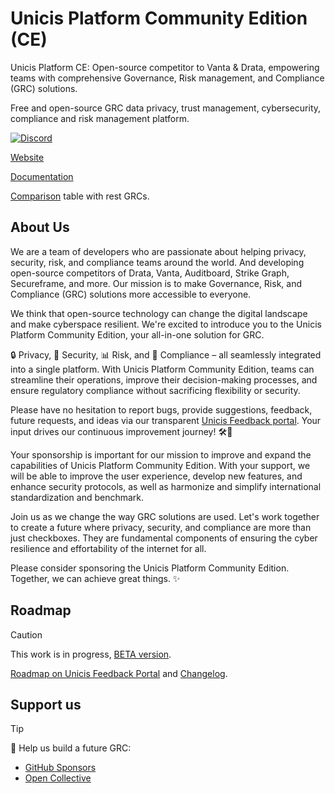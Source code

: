# Unicis Platform Community Edition (CE)

Unicis Platform CE: Open-source competitor to Vanta & Drata, empowering teams with comprehensive Governance, Risk management, and Compliance (GRC) solutions.

Free and open-source GRC data privacy, trust management, cybersecurity, compliance and risk management platform.

[![Discord](https://img.shields.io/discord/1110270854824214589?style=social&logo=discord&link=https%3A%2F%2Fdiscord.com%2Finvite%2F8TwyeD97HD)](https://discord.com/invite/8TwyeD97HD)

[Website](https://www.unicis.tech)

[Documentation](https://www.unicis.tech/docs)

[Comparison](https://www.unicis.tech/comparison) table with rest GRCs.


## About Us

We are a team of developers who are passionate about helping privacy, security, risk, and compliance teams around the world. And developing open-source competitors of Drata, Vanta, Auditboard, Strike Graph, Secureframe, and more. Our mission is to make Governance, Risk, and Compliance (GRC) solutions more accessible to everyone.

We think that open-source technology can change the digital landscape and make cyberspace resilient. We're excited to introduce you to the Unicis Platform Community Edition, your all-in-one solution for GRC.

🔒 Privacy, 🔐 Security, 📊 Risk, and 📜 Compliance – all seamlessly integrated into a single platform. With Unicis Platform Community Edition, teams can streamline their operations, improve their decision-making processes, and ensure regulatory compliance without sacrificing flexibility or security.

Please have no hesitation to report bugs, provide suggestions, feedback, future requests, and ideas via our transparent [Unicis Feedback portal](https://feedback.unicis.tech/). Your input drives our continuous improvement journey! 🛠️📢

Your sponsorship is important for our mission to improve and expand the capabilities of Unicis Platform Community Edition. With your support, we will be able to improve the user experience, develop new features, and enhance security protocols, as well as harmonize and simplify international standardization and benchmark.

Join us as we change the way GRC solutions are used. Let's work together to create a future where privacy, security, and compliance are more than just checkboxes. They are fundamental components of ensuring the cyber resilience and effortability of the internet for all.

Please consider sponsoring the Unicis Platform Community Edition. Together, we can achieve great things. ✨

## Roadmap

> [!CAUTION]
> This work is in progress, [BETA version](https://www.unicis.tech/docs/platform/unicis-platform-changelog#security-2024-25-08).

[Roadmap on Unicis Feedback Portal](https://feedback.unicis.tech/?tags=roadmap) and [Changelog](https://www.unicis.tech/docs/platform/unicis-platform-changelog).

## Support us

> [!TIP]
> 💙 Help us build a future GRC:

- [GitHub Sponsors](https://github.com/sponsors/UnicisTech)
- [Open Collective](https://opencollective.com/unicis-platform-ce)
